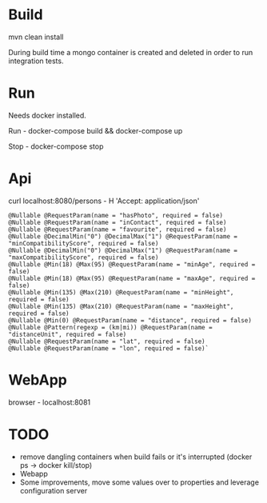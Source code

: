 Build
=======
mvn clean install

During build time a mongo container is created and deleted in order to run integration tests.

Run
=======
Needs docker installed.

Run - docker-compose build && docker-compose up

Stop - docker-compose stop

Api
======
curl localhost:8080/persons - H 'Accept: application/json'
```
@Nullable @RequestParam(name = "hasPhoto", required = false)
@Nullable @RequestParam(name = "inContact", required = false)
@Nullable @RequestParam(name = "favourite", required = false)
@Nullable @DecimalMin("0") @DecimalMax("1") @RequestParam(name = "minCompatibilityScore", required = false)
@Nullable @DecimalMin("0") @DecimalMax("1") @RequestParam(name = "maxCompatibilityScore", required = false)
@Nullable @Min(18) @Max(95) @RequestParam(name = "minAge", required = false)
@Nullable @Min(18) @Max(95) @RequestParam(name = "maxAge", required = false)
@Nullable @Min(135) @Max(210) @RequestParam(name = "minHeight", required = false)
@Nullable @Min(135) @Max(210) @RequestParam(name = "maxHeight", required = false)
@Nullable @Min(0) @RequestParam(name = "distance", required = false)
@Nullable @Pattern(regexp = (km|mi)) @RequestParam(name = "distanceUnit", required = false)
@Nullable @RequestParam(name = "lat", required = false)
@Nullable @RequestParam(name = "lon", required = false)`
```

WebApp
======
browser - localhost:8081

TODO
======
- remove dangling containers when build fails or it's interrupted
(docker ps -> docker kill/stop)
- Webapp
- Some improvements, move some values over to properties and leverage configuration server
